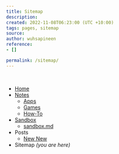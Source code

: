 ```yaml
---
title: Sitemap
description: 
created: 2022-11-08T06:23:00 (UTC +10:00)
tags: pages, sitemap
source: 
author: wuhsapineen
reference:
- []

permalink: /sitemap/
---
```

<br />

-   [Home][nav-home]
-   [Notes][nav-notes-index]
    -   [Apps][nav-notes-apps]
    -   [Games][nav-notes-games]
    -   [How-To][nav-notes-howto]
-   [Sandbox][nav-sandbox-index]
    -   [sandbox.md][nav-sandbox-sandbox.md]
-   Posts
    -   [New New][nav-posts-newnew]
-   Sitemap *(you are here)*


<!-- reference-links -->
[nav-home]: /index.md
[nav-notes-index]: /notes/
[nav-notes-apps]: /notes/apps.md
[nav-notes-games]: /notes/games/index.md
[nav-notes-howto]: /notes/how-to.md
[nav-sandbox-index]: /sandbox/index.html
[nav-sandbox-sandbox.md]: /sandbox/sandbox.md
[nav-posts-newnew]: /_posts/2022-10-28-new-new.markdown
<!-- endreference-links -->
